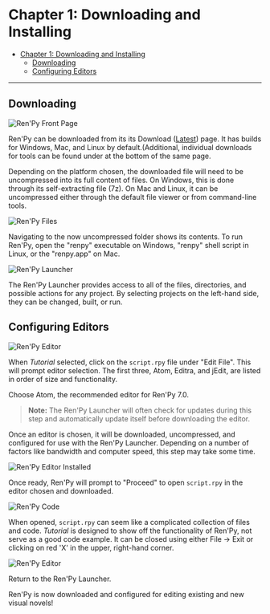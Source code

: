 # Chapter 1: Downloading and Installing

- [Chapter 1: Downloading and Installing](#chapter-1-downloading-and-installing)
  - [Downloading](#downloading)
  - [Configuring Editors](#configuring-editors)

---

## Downloading

![Ren'Py Front Page](chapter1-frontpage.png "Ren'Py Front Page")

Ren'Py can be downloaded from its its Download ([Latest](https://www.renpy.org/latest.html)) page. It has builds for Windows, Mac, and Linux by default.(Additional, individual downloads for tools can be found under at the bottom of the same page.

Depending on the platform chosen, the downloaded file will need to be uncompressed into its full content of files. On Windows, this is done through its self-extracting file (7z). On Mac and Linux, it can be uncompressed either through the default file viewer or from command-line tools.

![Ren'Py Files](chapter1-files.png "Ren'Py Files")

Navigating to the now uncompressed folder shows its contents. To run Ren'Py, open the "renpy" executable on Windows, "renpy" shell script in Linux, or the "renpy.app" on Mac.

![Ren'Py Launcher](chapter1-launcher.png "Ren'Py Launcher")

The Ren'Py Launcher provides access to all of the files, directories, and possible actions for any project. By selecting projects on the left-hand side, they can be changed, built, or run.

## Configuring Editors

![Ren'Py Editor](chapter1-launcher.png "Ren'Py Editor")

When *Tutorial* selected, click on the `script.rpy` file under "Edit File". This will prompt editor selection. The first three, Atom, Editra, and jEdit, are listed in order of size and functionality.

Choose Atom, the recommended editor for Ren'Py 7.0.

> **Note:** The Ren'Py Launcher will often check for updates during this step and automatically update itself before downloading the editor.

Once an editor is chosen, it will be downloaded, uncompressed, and configured for use with the Ren'Py Launcher. Depending on a number of factors like bandwidth and computer speed, this step may take some time.

![Ren'Py Editor Installed](chapter1-editorinstalled.png "Ren'Py Editor Installed")

Once ready, Ren'Py will prompt to "Proceed" to open `script.rpy` in the editor chosen and downloaded.

![Ren'Py Code](chapter1-code.png "Ren'Py Code")

When opened, `script.rpy` can seem like a complicated collection of files and code. *Tutorial* is designed to show off the functionality of Ren'Py, not serve as a good code example. It can be closed using either File -> Exit or clicking on red 'X' in the upper, right-hand corner.

![Ren'Py Editor](chapter1-launcher.png "Ren'Py Editor")

Return to the Ren'Py Launcher.

Ren'Py is now downloaded and configured for editing existing and new visual novels!
